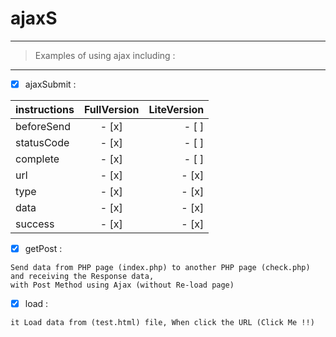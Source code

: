 # ajaxS
---
> Examples of using ajax including : 
---

- [x] ajaxSubmit :

| instructions  | FullVersion   | LiteVersion   |
| ------------- |:-------------:| -------------:|
| beforeSend    | - [x]         | - [ ] 		|
| statusCode    | - [x]         | - [ ] 		|
| complete 		| - [x]      	| - [ ] 		|
| url			| - [x]         | - [x]			|
| type			| - [x]  		| - [x]			|
| data			| - [x]  		| - [x]			|
| success		| - [x]  		| - [x]			|

- [x] getPost :

``` 
Send data from PHP page (index.php) to another PHP page (check.php) and receiving the Response data, 
with Post Method using Ajax (without Re-load page)
 ```

 - [x] load : 
 ```
 it Load data from (test.html) file, When click the URL (Click Me !!)
```


